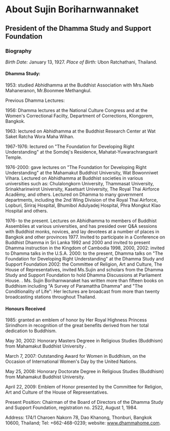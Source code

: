 # About Sujin Boriharnwannaket 

## President of the Dhamma Study and Support Foundation

### Biography

*Birth Date:* January 13, 1927.
*Place of Birth:* Ubon Ratchathani, Thailand.

#### Dhamma Study:

1953: studied Abhidhamma at the Buddhist Association with Mrs.Naeb Mahaneranon, Mr.Boonmee Methangkul.

Previous Dhamma Lectures:

1956: Dhamma lectures at the National Culture Congress and at the Women's Correctional Facilty, Department of Corrections, Klongprem, Bangkok. 

1963: lectured on Abhidhamma at the Buddhist Research Center at Wat Saket Ratcha Wora Maha Wihan. 

1967-1976: lectured on "The Foundation for Developing Right Understanding" at the Somdej's Residence, Mahatat-Yuwarachrangsarit Temple. 

1976-2000: gave lectures on "The Foundation for Developing Right Understanding" at the Mahamakut Buddhist University, Wat Bowonniwet Vihara. Lectured on Abhidhamma at Buddhist societies in various universities such as: Chulalongkorn University, Thammasat University, Srinakharinwirot University, Kasetsart University, The Royal Thai Airforce Acadēmy, and others. Lectured on Dhamma to many government departments, including the 2nd Wing Division of the Royal Thai Airforce, Lopburi, Siriraj Hospital, Bhumibol Adulyadej Hospital, Phra Mongkut Klao Hospital and others.

1976- to the present.  Lectures on Abhidhamma to members of Buddhist Assemblies at various universities, and has presided over Q&A sessions with Buddhist monks, novices, and lay devotees at a number of places in Bangkok and other provinces 1977. Invited to participate in a Conference on Buddhist Dhamma in Sri Lanka 1992 and 2000 and invited to present Dhamma instruction in the Kingdom of Cambodia 1998, 2000, 2002: invited to Dhamma talks in the U.S.A. 2000: to the present, Dhamma talks on "The Foundation for Developing Right Understanding" at the Dhamma Study and Support Foundation 2002: the Committee of Religion, Art and Culture, The House of Representatives, invited Ms.Sujin and scholars from the Dhamma Study and Support Foundation to hold Dhamma Discussions at Parliament House.
. 
Ms. Sujin Boriharnwanaket has written more than fifteen books on Buddhism including "A Survey of Paramattha Dhamma" and "The Conditionality of Life": Her lectures are broadcast from more than twenty broadcasting stations throughout Thailand.

#### Honours Received

1985: granted an emblem of honor by Her Royal Highness Princess Sirindhorn in recognition of the great benefits derived from her total dedication to Buddhism. 

May 30, 2002: Honorary Masters Degreee in Religious Studies (Buddhism) from Mahamakut Buddhist University .

March 7, 2007: Outstanding Award for Women in Buddhism, on the Occasion of International Women's Day by the United Nations. 

May 25, 2008: Honorary Doctorate Degree in Religious Studies (Buddhism) from Mahamakut Buddhist University. 

April 22, 2009: Emblem of Honor presented by the Committee for Religion, Art and Culture of the House of Representatives.

Present Position: Chairman of the Board of Directors of the Dhamma Study and Support Foundation, registration no. 2522, August 1, 1984.

Address: 174/1 Charoen Nakorn 78, Dao Khanong, Thonburi, Bangkok 10600, Thailand; Tel: +662-468-0239; website: www.dhammahome.com.
